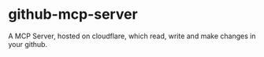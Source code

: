 # github-mcp-server

A MCP Server, hosted on cloudflare, which read, write and make changes in your github.
